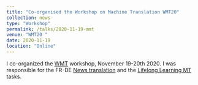 ```yaml
---
title: "Co-organised the Workshop on Machine Translation WMT20"
collection: news
type: "Workshop"
permalink: /talks/2020-11-19-mmt
venue: "WMT20 "
date: 2020-11-19
location: "Online"
---
```


I co-organized the [WMT](http://statmt.org/wmt20) workshop, November 19-20th 2020.
I was responsible for the FR-DE [News translation](http://statmt.org/wmt20/translation-task.html) and the [Lifelong Learning MT](http://statmt.org/wmt20/lifelong-learning-task.html) tasks.

